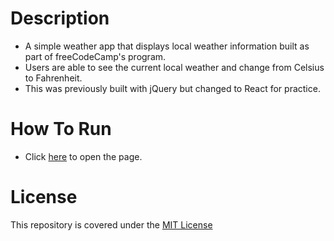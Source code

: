 # Description
* A simple weather app that displays local weather information built as part of freeCodeCamp's program.
* Users are able to see the current local weather and change from Celsius to Fahrenheit.
* This was previously built with jQuery but changed to React for practice.

# How To Run
* Click [here](http://ncaron.github.io/local-weather/) to open the page.

# License
This repository is covered under the [MIT License](LICENSE)
